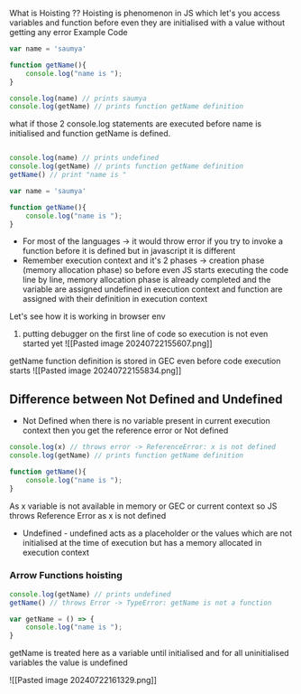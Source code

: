 What is Hoisting ??
Hoisting is phenomenon in JS which let's you access variables and function before even they are initialised with a value without getting any error
Example Code 
```javascript
var name = 'saumya'

function getName(){
	console.log("name is ");
}

console.log(name) // prints saumya
console.log(getName) // prints function getName definition
```

what if those 2 console.log statements are executed before name is initialised and function getName is defined.

```javascript

console.log(name) // prints undefined
console.log(getName) // prints function getName definition
getName() // print "name is "

var name = 'saumya'

function getName(){
	console.log("name is ");
}
```

- For most of the languages -> it would throw error if you try to invoke a function before it is defined but in javascript it is different
- Remember execution context and it's 2 phases -> creation phase (memory allocation phase)
  so before even JS starts executing the code line by line, memory allocation phase is already completed and the variable are assigned undefined in execution context and function are assigned with their definition in execution context
  
Let's see how it is working in browser env
1. putting debugger on the first line of code so execution is not even started yet 
![[Pasted image 20240722155607.png]]

getName function definition is stored in GEC even before code execution starts
![[Pasted image 20240722155834.png]]


## Difference between Not Defined and Undefined

- Not Defined 
when there is no variable present in current execution context then you get the reference error or Not defined

```javascript
console.log(x) // throws error -> ReferenceError: x is not defined
console.log(getName) // prints function getName definition

function getName(){
	console.log("name is ");
}
```
As x variable is not available in memory or GEC or current context so JS throws Reference Error as x is not defined

- Undefined - undefined acts as a placeholder or the values which are not initialised at the time of execution but has a memory allocated in execution context

### Arrow Functions hoisting

```javascript
console.log(getName) // prints undefined
getName() // throws Error -> TypeError: getName is not a function

var getName = () => {
	console.log("name is ");
}
```
getName is treated here as a variable until initialised and for all uninitialised variables the value is undefined

![[Pasted image 20240722161329.png]]